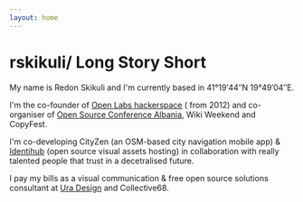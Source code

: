 ```yaml
---
layout: home
---
```

# rskikuli/ Long Story Short

My name is Redon Skikuli and I'm currently based in 41°19′44″N 19°49′04″E.

I'm the co-founder of [Open Labs hackerspace](https://openlabs.cc) ( from 2012) and co-organiser of [Open Source Conference Albania](https://oscal.openlabs.cc), Wiki Weekend and CopyFest. 

I'm co-developing CityZen (an OSM-based city navigation mobile app) & [Identihub](https://identihub.co/) (open source visual assets hosting) in collaboration with really talented people that trust in a decetralised future. 

I pay my bills as a visual communication & free open source solutions consultant at [Ura Design](https://ura.design/) and Collective68.
